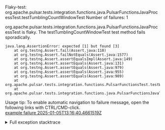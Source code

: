         
Flaky-test: org.apache.pulsar.tests.integration.functions.java.PulsarFunctionsJavaProcessTest.testTumblingCountWindowTest
Number of failures: 1

org.apache.pulsar.tests.integration.functions.java.PulsarFunctionsJavaProcessTest is flaky. The testTumblingCountWindowTest test method fails sporadically.

```
java.lang.AssertionError: expected [1] but found [3]
	at org.testng.Assert.fail(Assert.java:110)
	at org.testng.Assert.failNotEquals(Assert.java:1577)
	at org.testng.Assert.assertEqualsImpl(Assert.java:149)
	at org.testng.Assert.assertEquals(Assert.java:131)
	at org.testng.Assert.assertEquals(Assert.java:979)
	at org.testng.Assert.assertEquals(Assert.java:955)
	at org.testng.Assert.assertEquals(Assert.java:989)
	at org.apache.pulsar.tests.integration.functions.PulsarFunctionsTest.testWindowFunction(PulsarFunctionsTest.java:334)
	at org.apache.pulsar.tests.integration.functions.java.PulsarFunctionsJavaTest.testTumblingCountWindowTest(PulsarFunctionsJavaTest.java:138)
```

Usage tip: To enable automatic navigation to failure message, open the following links with CTRL/CMD-click.  
[example failure 2025-01-05T13:16:40.4661519Z](https://github.com/apache/pulsar/actions/runs/12619365944/job/35164272449#step:12:34694)  


<details>
<summary>Full exception stacktrace</summary>
<code><pre>
java.lang.AssertionError: expected [1] but found [3]
	at org.testng.Assert.fail(Assert.java:110)
	at org.testng.Assert.failNotEquals(Assert.java:1577)
	at org.testng.Assert.assertEqualsImpl(Assert.java:149)
	at org.testng.Assert.assertEquals(Assert.java:131)
	at org.testng.Assert.assertEquals(Assert.java:979)
	at org.testng.Assert.assertEquals(Assert.java:955)
	at org.testng.Assert.assertEquals(Assert.java:989)
	at org.apache.pulsar.tests.integration.functions.PulsarFunctionsTest.testWindowFunction(PulsarFunctionsTest.java:334)
	at org.apache.pulsar.tests.integration.functions.java.PulsarFunctionsJavaTest.testTumblingCountWindowTest(PulsarFunctionsJavaTest.java:138)
	at java.base/jdk.internal.reflect.DirectMethodHandleAccessor.invoke(DirectMethodHandleAccessor.java:103)
	at java.base/java.lang.reflect.Method.invoke(Method.java:580)
	at org.testng.internal.invokers.MethodInvocationHelper.invokeMethod(MethodInvocationHelper.java:139)
	at org.testng.internal.invokers.InvokeMethodRunnable.runOne(InvokeMethodRunnable.java:47)
	at org.testng.internal.invokers.InvokeMethodRunnable.call(InvokeMethodRunnable.java:76)
	at org.testng.internal.invokers.InvokeMethodRunnable.call(InvokeMethodRunnable.java:11)
	at java.base/java.util.concurrent.FutureTask.run(FutureTask.java:317)
	at java.base/java.util.concurrent.ThreadPoolExecutor.runWorker(ThreadPoolExecutor.java:1144)
	at java.base/java.util.concurrent.ThreadPoolExecutor$Worker.run(ThreadPoolExecutor.java:642)
	at java.base/java.lang.Thread.run(Thread.java:1583)

</pre></code>
</details>

